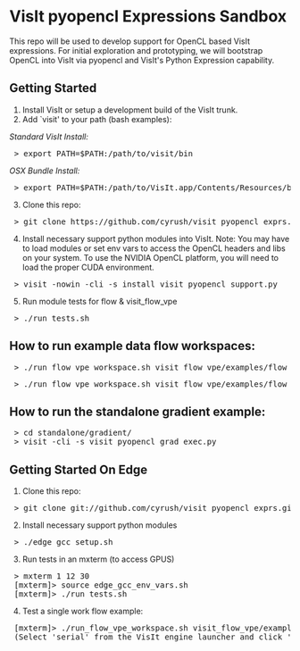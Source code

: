 VisIt pyopencl Expressions Sandbox
================================

This repo will be used to develop support for OpenCL based VisIt expressions.
For initial exploration and prototyping, we will bootstrap OpenCL into VisIt
via pyopencl and VisIt's Python Expression capability.

Getting Started
---------------

1. Install VisIt or setup a development build of the VisIt trunk.
2. Add `visit' to your path (bash examples):

_Standard VisIt Install:_
<pre>
 > export PATH=$PATH:/path/to/visit/bin
</pre>
_OSX Bundle Install:_
<pre>
 > export PATH=$PATH:/path/to/VisIt.app/Contents/Resources/bin
</pre>

3. Clone this repo:
<pre>
 > git clone https://github.com/cyrush/visit_pyopencl_exprs.git
</pre>
4. Install necessary support python modules into VisIt.
Note: You may have to load modules or set env vars to access the OpenCL headers and libs on your system.
To use the NVIDIA OpenCL platform, you will need to load the proper CUDA environment.
<pre>
 > visit -nowin -cli -s install_visit_pyopencl_support.py
</pre>
5. Run module tests for flow & visit_flow_vpe
<pre>
 > ./run_tests.sh
</pre>


How to run example data flow workspaces:
---------------
<pre>
 > ./run_flow_vpe_workspace.sh visit_flow_vpe/examples/flow_vpe_npy_ops_example_1.py
</pre>
<pre>
 > ./run_flow_vpe_workspace.sh visit_flow_vpe/examples/flow_vpe_pyocl_compile_example_1.py
</pre>

How to run the standalone gradient example:
---------------
<pre>
 > cd standalone/gradient/
 > visit -cli -s visit_pyopencl_grad_exec.py
</pre>


Getting Started On Edge
---------------
1. Clone this repo:
<pre>
 > git clone git://github.com/cyrush/visit_pyopencl_exprs.git
</pre>


2. Install necessary support python modules
<pre>
 > ./edge_gcc_setup.sh
</pre>

3. Run tests in an mxterm (to access GPUS)
<pre>
 > mxterm 1 12 30
 [mxterm]> source edge_gcc_env_vars.sh
 [mxterm]> ./run_tests.sh
</pre>

4. Test a single work flow example:
<pre>
 [mxterm]> ./run_flow_vpe_workspace.sh visit_flow_vpe/examples/flow_vpe_pyocl_ops_example_1.py
 (Select 'serial' from the VisIt engine launcher and click 'ok')
</pre>


